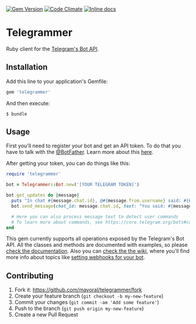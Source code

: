 [![Gem Version](https://badge.fury.io/rb/telegrammer.svg)](http://badge.fury.io/rb/telegrammer)
[![Code Climate](https://codeclimate.com/github/mayoral/telegrammer/badges/gpa.svg)](https://codeclimate.com/github/mayoral/telegrammer)
[![Inline docs](http://inch-ci.org/github/mayoral/telegrammer.svg?branch=master)](http://inch-ci.org/github/mayoral/telegrammer)

# Telegrammer

Ruby client for the [Telegram's Bot API](https://core.telegram.org/bots/api).

## Installation

Add this line to your application's Gemfile:

```ruby
gem 'telegrammer'
```

And then execute:

    $ bundle

## Usage

First you'll need to register your bot and get an API token. To do that you have to talk with the [@BotFather](https://telegram.me/botfather).
Learn more about this [here](https://core.telegram.org/bots).

After getting your token, you can do things like this:

```ruby
require 'telegrammer'

bot = Telegrammer::Bot.new('[YOUR TELEGRAM TOKEN]')

bot.get_updates do |message|
  puts "In chat #{message.chat.id}, @#{message.from.username} said: #{message.text}"
  bot.send_message(chat_id: message.chat.id, text: "You said: #{message.text}")

  # Here you can also process message text to detect user commands
  # To learn more about commands, see https://core.telegram.org/bots#commands
end
```

This gem currently supports all operations exposed by the Telegram's Bot API. All the classes and methods are documented with examples, so please [check the documentation](http://www.rubydoc.info/gems/telegrammer/Telegrammer/Bot). Also you can [check the the wiki](https://github.com/mayoral/telegrammer/wiki), where you'll find more info about topics like [setting webhooks for your bot](https://github.com/mayoral/telegrammer/wiki/Using-webhooks).

## Contributing

1. Fork it: https://github.com/mayoral/telegrammer/fork
2. Create your feature branch (`git checkout -b my-new-feature`)
3. Commit your changes (`git commit -am 'Add some feature'`)
4. Push to the branch (`git push origin my-new-feature`)
5. Create a new Pull Request
